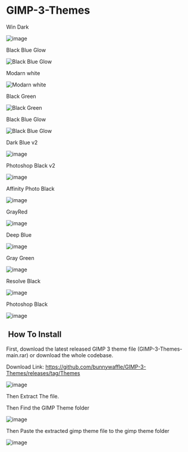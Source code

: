 # GIMP-3-Themes

Win Dark

![image](https://user-images.githubusercontent.com/100540808/183642422-2fe30243-6ea9-49d6-b58a-578dea578711.png)

Black Blue Glow

![Black Blue Glow](https://user-images.githubusercontent.com/100540808/183414953-6d9208ce-c23c-4aff-bfff-8f74bc9c8ada.png)

Modarn white

![Modarn white](https://user-images.githubusercontent.com/100540808/183414981-22ec1bc5-b8f7-4889-ba22-ed463e313abf.png)

Black Green

![Black Green](https://user-images.githubusercontent.com/100540808/183415019-ae3dd72f-5cdd-4126-8bb1-bc9eee8b1f3e.png)

Black Blue Glow

![Black Blue Glow](https://user-images.githubusercontent.com/100540808/183415093-d2dd97da-bc0e-463f-80d9-8af536fa1b09.png)


Dark Blue v2

![image](https://user-images.githubusercontent.com/100540808/182626796-11160736-38b3-4d91-9a60-1a3bfc33ace0.png)


Photoshop Black v2

![image](https://user-images.githubusercontent.com/100540808/159771612-b2fa84e8-0f4b-4ebb-b303-2c86a499089d.png)

Affinity Photo Black

![image](https://user-images.githubusercontent.com/100540808/159771860-969cffb8-d09d-4f25-b8e6-6c165405f1b0.png)


GrayRed

![image](https://user-images.githubusercontent.com/100540808/182186988-77d3c078-8ab8-4007-887f-6df17556dac8.png)


Deep Blue

![image](https://user-images.githubusercontent.com/100540808/156065844-6006f3cc-9db0-42bf-a9a5-28772c079773.png)


Gray Green

![image](https://user-images.githubusercontent.com/100540808/155973403-e8848590-aae4-4ff6-bf27-d1a598b2a458.png)

Resolve Black

![image](https://user-images.githubusercontent.com/100540808/158034116-83f70f98-7271-46a6-a5cd-98cc785f68f7.png)

Photoshop Black

![image](https://user-images.githubusercontent.com/100540808/158363827-38d77bde-fe84-48fa-a374-f4140b3fbd65.png)




<h2 style="text-align: left;">&nbsp;How To Install</h2>


First, download the latest released GIMP 3 theme file (GIMP-3-Themes-main.rar) or download the whole codebase.

Download Link: https://github.com/bunnywaffle/GIMP-3-Themes/releases/tag/Themes

![image](https://user-images.githubusercontent.com/100540808/182044363-7cade384-0527-4662-babe-948d951059c6.png)


Then Extract The file.

Then Find the GIMP Theme folder

![image](https://user-images.githubusercontent.com/100540808/179616646-017a69e2-70f7-4751-a091-1385b8adb1ac.png)

Then Paste the extracted gimp theme file to the gimp theme folder

![image](https://user-images.githubusercontent.com/100540808/179616954-09518674-4856-4c67-9262-0061ca6ac42a.png)





